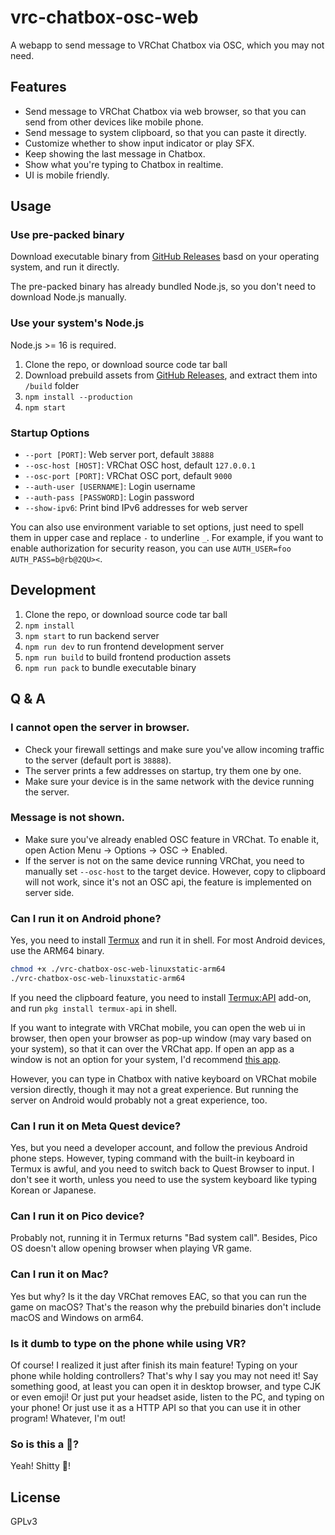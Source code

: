 # vrc-chatbox-osc-web

A webapp to send message to VRChat Chatbox via OSC, which you may not need.

## Features

- Send message to VRChat Chatbox via web browser, so that you can send from other devices like mobile phone.
- Send message to system clipboard, so that you can paste it directly.
- Customize whether to show input indicator or play SFX.
- Keep showing the last message in Chatbox.
- Show what you're typing to Chatbox in realtime.
- UI is mobile friendly.

## Usage

### Use pre-packed binary

Download executable binary from [GitHub Releases](https://github.com/ccloli/vrc-chatbox-osc-web/releases) basd on your operating system, and run it directly.

The pre-packed binary has already bundled Node.js, so you don't need to download Node.js manually.

### Use your system's Node.js

Node.js >= 16 is required.

1. Clone the repo, or download source code tar ball
2. Download prebuild assets from [GitHub Releases](https://github.com/ccloli/vrc-chatbox-osc-web/releases), and extract them into `/build` folder
3. `npm install --production`
4. `npm start`

### Startup Options

- `--port [PORT]`: Web server port, default `38888`
- `--osc-host [HOST]`: VRChat OSC host, default `127.0.0.1`
- `--osc-port [PORT]`: VRChat OSC port, default `9000`
- `--auth-user [USERNAME]`: Login username
- `--auth-pass [PASSWORD]`: Login password
- `--show-ipv6`: Print bind IPv6 addresses for web server

You can also use environment variable to set options, just need to spell them in upper case and replace `-` to underline `_`. For example, if you want to enable authorization for security reason, you can use `AUTH_USER=foo AUTH_PASS=b@rb@2QU><`.

## Development

1. Clone the repo, or download source code tar ball
2. `npm install`
3. `npm start` to run backend server
4. `npm run dev` to run frontend development server
5. `npm run build` to build frontend production assets
6. `npm run pack` to bundle executable binary

## Q & A

### I cannot open the server in browser.

- Check your firewall settings and make sure you've allow incoming traffic to the server (default port is `38888`).
- The server prints a few addresses on startup, try them one by one.
- Make sure your device is in the same network with the device running the server.

### Message is not shown.

- Make sure you've already enabled OSC feature in VRChat. To enable it, open Action Menu -> Options -> OSC -> Enabled.
- If the server is not on the same device running VRChat, you need to manually set `--osc-host` to the target device. However, copy to clipboard will not work, since it's not an OSC api, the feature is implemented on server side.

### Can I run it on Android phone?

Yes, you need to install [Termux](https://termux.dev/) and run it in shell. For most Android devices, use the ARM64 binary.

```sh
chmod +x ./vrc-chatbox-osc-web-linuxstatic-arm64
./vrc-chatbox-osc-web-linuxstatic-arm64
```

If you need the clipboard feature, you need to install [Termux:API](https://wiki.termux.com/wiki/Termux:API) add-on, and run `pkg install termux-api` in shell.

If you want to integrate with VRChat mobile, you can open the web ui in browser, then open your browser as pop-up window (may vary based on your system), so that it can over the VRChat app. If open an app as a window is not an option for your system, I'd recommend [this app](https://github.com/ScrapW/Chatbox).

However, you can type in Chatbox with native keyboard on VRChat mobile version directly, though it may not a great experience. But running the server on Android would probably not a great experience, too.

### Can I run it on Meta Quest device?

Yes, but you need a developer account, and follow the previous Android phone steps. However, typing command with the built-in keyboard in Termux is awful, and you need to switch back to Quest Browser to input. I don't see it worth, unless you need to use the system keyboard like typing Korean or Japanese.

### Can I run it on Pico device?

Probably not, running it in Termux returns "Bad system call". Besides, Pico OS doesn't allow opening browser when playing VR game.

### Can I run it on Mac?

Yes but why? Is it the day VRChat removes EAC, so that you can run the game on macOS? That's the reason why the prebuild binaries don't include macOS and Windows on arm64.

### Is it dumb to type on the phone while using VR?

Of course! I realized it just after finish its main feature! Typing on your phone while holding controllers? That's why I say you may not need it! Say something good, at least you can open it in desktop browser, and type CJK or even emoji! Or just put your headset aside, listen to the PC, and typing on your phone! Or just use it as a HTTP API so that you can use it in other program! Whatever, I'm out!

### So is this a 💩?

Yeah! Shitty 💩!

## License

GPLv3